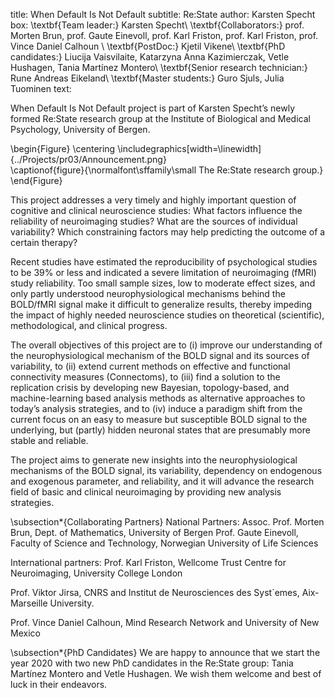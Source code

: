 title: When Default Is Not Default
subtitle: Re:State
author: Karsten Specht
box: \textbf{Team leader:} Karsten Specht\\ \textbf{Collaborators:} prof. Morten Brun, prof. Gaute Einevoll, prof. Karl Friston, prof. Karl Friston, prof. Vince Daniel Calhoun \\ \textbf{PostDoc:} Kjetil Vikene\\ \textbf{PhD candidates:} Liucija Vaisvilaite, Katarzyna Anna Kazimierczak, Vetle Hushagen, Tania Martínez Montero\\ \textbf{Senior research technician:} Rune Andreas Eikeland\\ \textbf{Master students:} Guro Sjuls, Julia Tuominen
text:

When Default Is Not Default project is part of Karsten Specht’s newly formed Re:State research group at the Institute of Biological and Medical Psychology, University of Bergen. 

\begin{Figure}
    \centering
    \includegraphics[width=\linewidth]{../Projects/pr03/Announcement.png}  
    \captionof{figure}{\normalfont\sffamily\small The Re:State research group.}
\end{Figure}

This project addresses a very timely and highly important question of cognitive and clinical neuroscience studies: What factors influence the reliability of neuroimaging studies? What are the sources of individual variability? Which constraining factors may help predicting the outcome of a certain therapy?

Recent studies have estimated the reproducibility of psychological studies to be 39% or less and indicated a severe limitation of neuroimaging (fMRI) study reliability. Too small sample sizes, low to moderate effect sizes, and only partly understood neurophysiological mechanisms behind the BOLD/fMRI signal make it difficult to generalize results, thereby impeding the impact of highly needed neuroscience studies on theoretical (scientific), methodological, and clinical progress.

The overall objectives of this project are to (i) improve our understanding of the neurophysiological mechanism of the BOLD signal and its sources of variability, to (ii) extend current methods on effective and functional connectivity measures (Connectoms), to (iii) find a solution to the replication crisis by developing new Bayesian, topology-based, and machine-learning based analysis methods as alternative approaches to today’s analysis strategies, and to (iv) induce a paradigm shift from the current focus on an easy to measure but susceptible BOLD signal to the underlying, but (partly) hidden neuronal states that are presumably more stable and reliable.

The project aims to generate new insights into the neurophysiological mechanisms of the BOLD signal, its variability, dependency on endogenous and exogenous parameter, and reliability, and it will advance the research field of basic and clinical neuroimaging by providing new analysis strategies.

\subsection*{Collaborating Partners}
National Partners:
Assoc. Prof. Morten Brun, Dept. of Mathematics, University of Bergen
Prof. Gaute Einevoll, Faculty of Science and Technology, Norwegian University of Life Sciences
 
International partners:
Prof. Karl Friston, Wellcome Trust Centre for Neuroimaging, University College London

Prof. Viktor Jirsa, CNRS and Institut de Neurosciences des Syst\`emes, Aix-Marseille University.

Prof. Vince Daniel Calhoun, Mind Research Network and University of New Mexico

\subsection*{PhD Candidates}
We are happy to announce that we start the year 2020 with two new PhD candidates in the Re:State group: Tania Martínez Montero and Vetle Hushagen. We wish them welcome and best of luck in their endeavors.